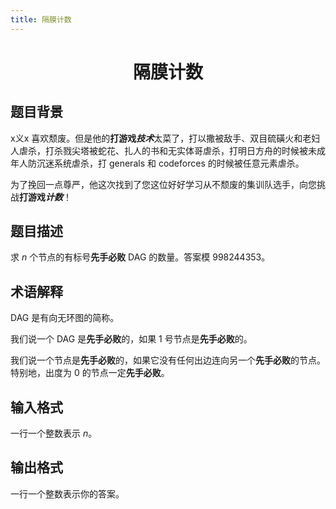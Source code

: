 ```yaml
---
title: 隔膜计数
---
```


<center>
    <h1>
        隔膜计数
    </h1>
</center>

## 题目背景

x义x 喜欢颓废。但是他的**打游戏*技术***太菜了，打以撒被敌手、双目硫磺火和老妇人虐杀，打杀戮尖塔被蛇花、扎人的书和无实体哥虐杀，打明日方舟的时候被未成年人防沉迷系统虐杀，打 generals 和 codeforces 的时候被任意元素虐杀。

为了挽回一点尊严，他这次找到了您这位好好学习从不颓废的集训队选手，向您挑战**打游戏*计数***！

## 题目描述

求 $n$ 个节点的有标号**先手必败** DAG 的数量。答案模 $998244353$。

## 术语解释

DAG 是有向无环图的简称。

我们说一个 DAG 是**先手必败**的，如果 $1$ 号节点是**先手必败**的。

我们说一个节点是**先手必败**的，如果它没有任何出边连向另一个**先手必败**的节点。特别地，出度为 0 的节点一定**先手必败**。

## 输入格式

一行一个整数表示 $n$。

## 输出格式

一行一个整数表示你的答案。